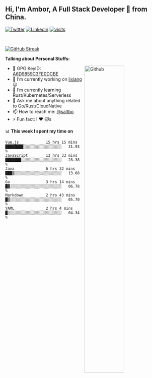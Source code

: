 ## Hi, I'm Ambor, A Full Stack Developer 🚀 from China.

[![Twitter](https://img.shields.io/badge/-saltbo-1ca0f1?style=flat&logo=twitter&logoColor=white)](https://twitter.com/rdsaltbo)
[![Linkedin](https://img.shields.io/badge/-saltbo-blue?style=flat&logo=Linkedin&logoColor=white)](https://www.linkedin.com/in/saltbo/)
[![visits](https://visitor.vercel.app/page/saltbo?color=light-green)](https://github.com/saltbo/)

&nbsp;  

[![GitHub Streak](http://github-readme-streak-stats.herokuapp.com?user=saltbo&hide_border=true&date_format=M%20j%5B%2C%20Y%5D)](https://git.io/streak-stats)

**Talking about Personal Stuffs:**
<!-- Any image aligned to the right. Beware the width  -->
<img width="50%" align="right" alt="Github" src="https://raw.githubusercontent.com/saltbo/saltbo/master/images/git-header.svg" />

- 🤘 GPG KeyID: [A6D9859C3FE0DCBE](https://saltbo.cn/pgp_keys.asc)
- 🔭 I’m currently working on [lixiang](https://www.lixiang.com/) :wink:
- 🌱 I’m currently learning Rust/Kubernetes/Serverless
- 💬 Ask me about anything related to Go/Rust/CloudNative
- 📫 How to reach me: [@saltbo](https://t.me/saltbo)
- ⚡ Fun fact: I :heart: :cat:s


📊 **This week I spent my time on**
<!--START_SECTION:waka-->

```text
Vue.js            15 hrs 15 mins  ████████░░░░░░░░░░░░░░░░░   31.93 %
JavaScript        13 hrs 33 mins  ███████░░░░░░░░░░░░░░░░░░   28.38 %
Java              6 hrs 32 mins   ███▒░░░░░░░░░░░░░░░░░░░░░   13.68 %
Go                3 hrs 14 mins   █▓░░░░░░░░░░░░░░░░░░░░░░░   06.78 %
Markdown          2 hrs 43 mins   █▒░░░░░░░░░░░░░░░░░░░░░░░   05.70 %
YAML              2 hrs 4 mins    █░░░░░░░░░░░░░░░░░░░░░░░░   04.34 %
```

<!--END_SECTION:waka-->
